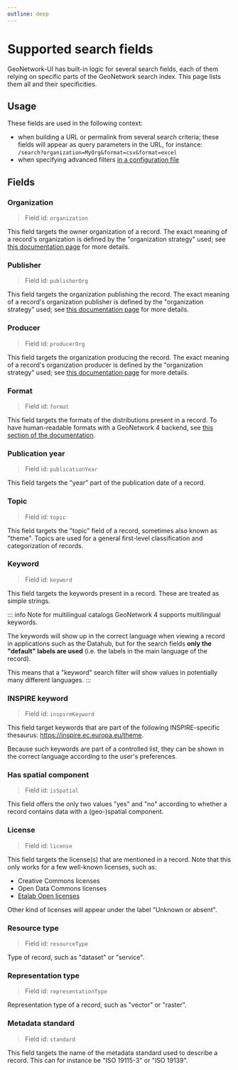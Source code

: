 ```yaml
---
outline: deep
---
```


# Supported search fields

GeoNetwork-UI has built-in logic for several search fields, each of them relying on specific parts of the GeoNetwork search index. This page lists them all and their specificities.

## Usage

These fields are used in the following context:

- when building a URL or permalink from several search criteria; these fields will appear as query parameters in the URL, for instance:  
  `/search?organization=MyOrg&format=csv&format=excel`
- when specifying advanced filters [in a configuration file](../guide/configure.md#search)

## Fields

### Organization

> Field id: `organization`

This field targets the owner organization of a record. The exact meaning of a record's organization is defined by the "organization strategy" used; see [this documentation page](./organizations.md) for more details.

### Publisher

> Field id: `publisherOrg`

This field targets the organization publishing the record. The exact meaning of a record's organization publisher is defined by the "organization strategy" used; see [this documentation page](./organizations.md) for more details.

### Producer

> Field id: `producerOrg`

This field targets the organization producing the record. The exact meaning of a record's organization producer is defined by the "organization strategy" used; see [this documentation page](./organizations.md) for more details.

### Format

> Field id: `format`

This field targets the formats of the distributions present in a record. To have human-readable formats with a GeoNetwork 4 backend, see [this section of the documentation](../guide/deploy.md#enabling-improved-search-fields).

### Publication year

> Field id: `publicationYear`

This field targets the "year" part of the publication date of a record.

### Topic

> Field id: `topic`

This field targets the "topic" field of a record, sometimes also known as "theme". Topics are used for a general first-level classification and categorization of records.

### Keyword

> Field id: `keyword`

This field targets the keywords present in a record. These are treated as simple strings.

::: info Note for multilingual catalogs
GeoNetwork 4 supports multilingual keywords.

The keywords will show up in the correct language when viewing a record in applications such as the Datahub, but for the search fields **only the "default" labels are used** (i.e. the labels in the main language of the record).

This means that a "keyword" search filter will show values in potentially many different languages.
:::

### INSPIRE keyword

> Field id: `inspireKeyword`

This field target keywords that are part of the following INSPIRE-specific thesaurus: https://inspire.ec.europa.eu/theme.

Because such keywords are part of a controlled list, they can be shown in the correct language according to the user's preferences.

### Has spatial component

> Field id: `isSpatial`

This field offers the only two values "yes" and "no" according to whether a record contains data with a (geo-)spatial component.

### License

> Field id: `license`

This field targets the license(s) that are mentioned in a record. Note that this only works for a few well-known licenses, such as:

- Creative Commons licenses
- Open Data Commons licenses
- [Etalab Open licenses](https://www.etalab.gouv.fr/licence-ouverte-open-licence/)

Other kind of licenses will appear under the label "Unknown or absent".

### Resource type

> Field id: `resourceType`

Type of record, such as "dataset" or "service".

### Representation type

> Field id: `representationType`

Representation type of a record, such as "vector" or "raster".

### Metadata standard

> Field id: `standard`

This field targets the name of the metadata standard used to describe a record. This can for instance be "ISO 19115-3" or "ISO 19139".
